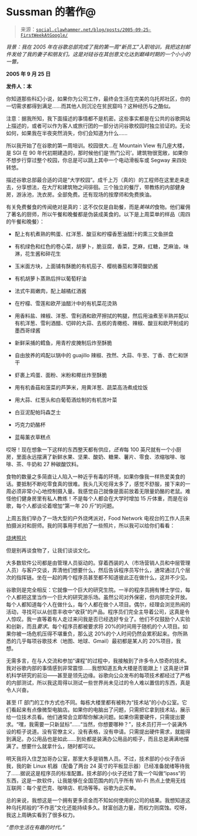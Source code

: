 <!--yml

分类：未分类

日期：2024 年 5 月 27 日 14:53:25

-->

# Sussman 的著作@

> 来源：[`social.clawhammer.net/blog/posts/2005-09-25-FirstWeekAtGoogle/`](https://social.clawhammer.net/blog/posts/2005-09-25-FirstWeekAtGoogle/)

<main>

*背景：我在 2005 年在谷歌总部完成了我的第一周“新员工”入职培训，我把这封邮件发给了我的妻子和朋友们。这是对硅谷在其创意文化达到巅峰时期的一个小小的一瞥。*

**2005 年 9 月 25 日**

**发件人：本**

你知道那些科幻小说，如果你为公司工作，最终会生活在完美的乌托邦社区，你的一切需求都得到满足……而其他人则沉沦在贫民窟吗？这种经历与之酷似。

注意：据我所知，我下面描述的事情都不是机密。这些事实都是在公共的谷歌网站上描述的，或者可以作为客人或旅行团的一部分访问谷歌校园时独立验证的。无论如何，如果我在半夜突然消失，你们会知道为什么……

所以我开始了在谷歌的第一周培训。校园很大…在 Mountain View 有几座大楼，是 SGI 在 90 年代初期建造的，那时候他们是‘热门公司’。建筑物很宽敞，如果你不想步行穿过整个校园，你总是可以跳上其中一个电动滑板车或 Segway 来四处转悠。

描述谷歌总部最合适的词是“大学校园”。成千上万（真的）的工程师在这里走来走去，分享想法，在大厅和建筑物之间徘徊。三个独立的餐厅，带教练的内部健身房，游泳池，洗衣房。全部免费。还有现场的按摩师和免费换油。

有关免费餐食的传闻绝对是真的：这不仅仅是自助餐，而是*美味的*食物。他们雇佣了著名的厨师，所以午餐和晚餐都是伪装成美食的。以下是上周菜单的样品（周四的午餐和晚餐）：

+   配上有机煮熟的鸭蛋、红洋葱、酸豆和柠檬香葱油醋汁的熏三文鱼拼盘

+   有机绿色和红色的卷心菜，胡萝卜，脆豆腐，香菜，芝麻，红糖，芝麻油，味淋，花生酱和碎花生

+   玉米面方块，上面铺有酥脆的有机茄子、樱桃番茄和薄荷酸奶酱

+   有机胡萝卜蒸熟后拌以葡萄籽油

+   法式牛肩嫩肉，配上越橘红酒酱

+   在柠檬、雪莲和欧芹油醋汁中的有机菜花烫熟

+   用香料盐、辣椒、洋葱、雪利酒和欧芹擦拭的鸭腿，然后用油煮至半熟并配以有机洋葱、雪利酒醋、切碎的大蒜、去核的青橄榄、辣椒、酸豆和欧芹制成的墨西哥绿酱

+   新鲜采捕的鳕鱼，用青柠皮腌制后炸至酥脆

+   自由放养的鸡配以锅中的 guajillo 辣椒、孜然、大蒜、牛至、丁香、杏仁和饼干

+   虾裹上鸡蛋、面粉、米粉和椰丝炸至酥脆

+   用有机香菇和菠菜的芦笋米，用黄洋葱、蔬菜高汤煮成烩饭

+   用大蒜、红葱头和白葡萄酒烩制的有机苦叶菜

+   白豆泥配帕玛森芝士

+   巧克力奶酪杯

+   蓝莓薰衣草糕点

哎呀！现在想象一下这样的东西整天都有供应，*还有*每 100 英尺就有一个小厨房，里面永远摆满了新鲜水果、坚果、酸奶、糖果、薯片、零食、浓缩咖啡、咖啡、茶、牛奶和 27 种碳酸饮料。

食物的数量之多简直让人陷入一种近乎有毒的环境，如果你像我一样热爱美食的话。要抵制不断吃零食真的很难。我头几天吃得太多了，感觉不舒服，接下来的一周必须非常小心地控制摄入量。我感觉自己就像是面前放着无限量奶酪的老鼠。难怪他们健身房里有私人教练！不是每个人都会在大学时增加 15 斤体重，而是在谷歌，每个人都谈论着增加“第一年 20 斤”的问题。

上周五我们举办了一场大型的户外烧烤派对，Food Network 电视台的工作人员来拍摄派对和厨师。我的同事用手机拍了一些照片，所以我可以给你们看看：

[烧烤照片](http://www.flickr.com/photos/kmonkeyjam/tags/google)

但是别再谈食物了，让我们谈谈文化。

大多数软件公司都是由管理人员驱动的。穿着西装的人（市场营销人员和中层管理人员）与客户交谈，弄清他们想要什么，然后告诉程序员写什么，通常通过几个层次的指挥链。坐在一起的两个程序员甚至都不知道彼此正在做什么，这并不少见。

谷歌则是完全相反：它就像一个巨大的研究生院。一半的程序员拥有博士学位，每个人都把这里当作一个巨大的研究游乐场。虽然公司对外保密，但内部完全开放。每个人都知道每个人在做什么，每个人都在做个人项目。偶尔，经理会浏览热闹的活动，寻找可以从创意丰收中“收获”的产品。程序员们完全主导着公司，这真是令人惊叹。我一直等着有人走过来问我是否已经选好专业了。他们不仅鼓励个人实验和创新，而且*要求*。每个程序员都被要求将 20%的时间用于随机的个人项目。如果你被一场危机压得不堪重负，那么这 20%的个人时间仍然会累积起来。你所熟悉的几乎每项谷歌技术（地图、地球、Gmail）最初都是某人的 20%项目，我想。

无需多言，在与人交流和参加“课程”的过程中，我接触到了许多令人惊奇的技术。我对谷歌内部的事情感到非常震惊……我想知道五角大楼是否能跟上！这真是计算机科学研究的前沿——甚至是领先边缘。谷歌向公众发布的每项技术都经过了严格的内部测试，所以我这周得以测试一些世界尚未见过的令人难以置信的东西，真是令人兴奋。

甚至 IT 部门的工作方式也不同。每栋大楼里都有被称为“技术站”的小办公室。它们看起来有点像微型电脑店。如果你的电脑出了问题，只需把它拿到技术站，展示给一位技术员看。他们通常会立即帮你解决问题。如果你需要硬件，只需提出要求。“嘿，我需要一只新鼠标”……“当然，你想要哪种？”，技术员打开一个装满外设的柜子说道。没有官僚主义，没有表格，没有申请。只需提出硬件需求，就能得到满足。办公用品也是如此……到处都是装满办公用品的柜子，而且总是满满地摆满了。想要什么就拿什么，随时都可以。

明天我将入住芝加哥办公室，那里大多是销售人员。不过，技术部的小伙子告诉我，我的新 Linux 机器（配备了两台 24 英寸的平板显示器）已经准备就绪等待我了……据说这是程序员的标准配置。技术部的小伙子还给了我一个叫做“ipass”的东西，这是一款软件，让我能够在全国范围内的几乎所有 Wi-Fi 热点上使用无线互联网：每个星巴克、咖啡店、机场等等。谷歌为此买单。

总的来说，我想这是一个拥有更多资金而不知如何使用的公司的结果。我想知道这种乌托邦般的“不作恶”文化还能持续多久。财富创造力量，而权力则腐蚀。哎呀，我这上周确实看到了很多权力。

*“愿你生活在有趣的时代。”*

</main>
